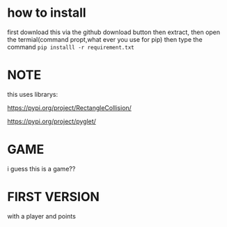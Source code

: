 # how to install

first download this via the github download button
then extract, then open the termial(command propt,what ever you use for pip)
then type the command  ```pip installl -r requirement.txt```

# NOTE
this uses librarys:

https://pypi.org/project/RectangleCollision/

https://pypi.org/project/pyglet/

# GAME
 i guess this is a game??

# FIRST VERSION

with a player and points

